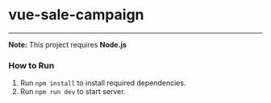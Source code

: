 # vue-sale-campaign



---
__Note:__ This project requires __Node.js__
### How to Run

1. Run ```npm install``` to install required dependencies.
2. Run ```npm run dev``` to start server.
